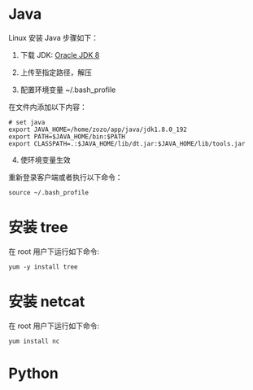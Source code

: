 
# Java

Linux 安装 Java 步骤如下：

1. 下载 JDK: [Oracle JDK 8](https://www.oracle.com/technetwork/java/javase/downloads/jdk8-downloads-2133151.html)

2. 上传至指定路径，解压

3. 配置环境变量 ~/.bash_profile

在文件内添加以下内容：
```
# set java
export JAVA_HOME=/home/zozo/app/java/jdk1.8.0_192
export PATH=$JAVA_HOME/bin:$PATH
export CLASSPATH=.:$JAVA_HOME/lib/dt.jar:$JAVA_HOME/lib/tools.jar
```

4. 使环境变量生效

重新登录客户端或者执行以下命令：
```
source ~/.bash_profile
```

# 安装 tree

在 root 用户下运行如下命令:
```
yum -y install tree
```

# 安装 netcat

在 root 用户下运行如下命令:
```
yum install nc
```

# Python



